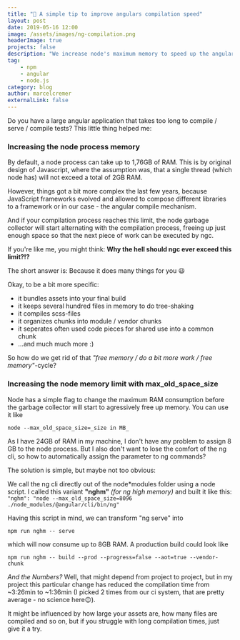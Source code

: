 ```yaml
---
title: "🏇 A simple tip to improve angulars compilation speed"
layout: post
date: 2019-05-16 12:00
image: /assets/images/ng-compilation.png
headerImage: true
projects: false
description: "We increase node's maximum memory to speed up the angular build process"
tag:
    - npm
    - angular
    - node.js
category: blog
author: marcelcremer
externalLink: false
---
```


Do you have a large angular application that takes too long to compile / serve / compile tests? This little thing helped me:

### Increasing the node process memory

By default, a node process can take up to 1,76GB of RAM. This is by original design of Javascript, where the assumption was, that a single thread (which node has) will not exceed a total of 2GB RAM.

However, things got a bit more complex the last few years, because JavaScript frameworks evolved and allowed to compose different libraries to a framework or in our case - the angular compile mechanism.

And if your compilation process reaches this limit, the node garbage collector will start alternating with the compilation process, freeing up just enough space so that the next piece of work can be executed by ngc.

If you're like me, you might think: **Why the hell should ngc ever exceed this limit?!?**

The short answer is: Because it does many things for you 😃

Okay, to be a bit more specific:

-   it bundles assets into your final build
-   it keeps several hundred files in memory to do tree-shaking
-   it compiles scss-files
-   it organizes chunks into module / vendor chunks
-   it seperates often used code pieces for shared use into a common chunk
-   ...and much much more :)

So how do we get rid of that _"free memory / do a bit more work / free memory"_-cycle?

### Increasing the node memory limit with max_old_space_size

Node has a simple flag to change the maximum RAM consumption before the garbage collector will start to agressively free up memory. You can use it like

`node --max_old_space_size=_size in MB_`

As I have 24GB of RAM in my machine, I don't have any problem to assign 8 GB to the node process. But I also don't want to lose the comfort of the ng cli, so how to automatically assign the parameter to ng commands?

The solution is simple, but maybe not too obvious:

We call the ng cli directly out of the node\*modules folder using a node script. I called this variant **"nghm"** _(for ng high memory)_ and built it like this:
`"nghm": "node --max_old_space_size=8096 ./node_modules/@angular/cli/bin/ng"`

Having this script in mind, we can transform "ng serve" into

`npm run nghm -- serve`

which will now consume up to 8GB RAM. A production build could look like

`npm run nghm -- build --prod --progress=false --aot=true --vendor-chunk`

_And the Numbers?_
Well, that might depend from project to project, but in my project this particular change has reduced the compilation time from ~3:26min to ~1:36min (I picked 2 times from our ci system, that are pretty average - no science here😉).

It might be influenced by how large your assets are, how many files are compiled and so on, but if you struggle with long compilation times, just give it a try.
